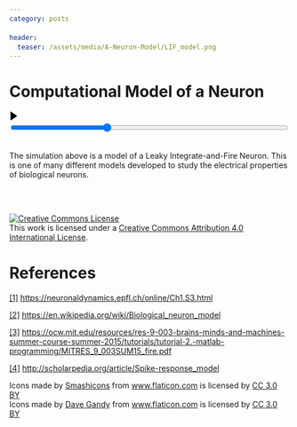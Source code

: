 ```yaml
---
category: posts

header:
  teaser: /assets/media/A-Neuron-Model/LIF_model.png
---
```


# Computational Model of a Neuron

<html>
  <link rel="stylesheet" type="text/css" href="/assets/css/io.css">
  <base href="/assets/apps/A-Neuron-Model/"/>
  <head></head>
  <body>
    <div id="stage" padding="0 px"></div>
    <div id="controls">
      <button type="image" id="play" style="
        padding:0;
        border:none;
        background:none;">
      <img id="play_symbol" src="/assets/media/images/play.svg" height="16" width="16"/>
      </button>
      <input type="range" min="0" max="35000" value="12000" id="I"
        style="height=16px;width:500px;"/>
    </div>
    <script src="https://cdnjs.cloudflare.com/ajax/libs/mathjs/3.3.0/math.min.js"></script>
    <script src="/assets/js_libs/lodash.js"></script>
    <script src="/assets/js_libs/two.js"></script>
    <script src="app.js"></script>
  </body>
</html>

<br>


The simulation above is a model of a Leaky Integrate-and-Fire Neuron. This is one of many different models developed to study the electrical properties of biological neurons.


<br>
<br>

<a rel="license" href="http://creativecommons.org/licenses/by/4.0/"><img alt="Creative Commons License" style="border-width:0" src="https://i.creativecommons.org/l/by/4.0/88x31.png" /></a><br />This work is licensed under a <a rel="license" href="http://creativecommons.org/licenses/by/4.0/">Creative Commons Attribution 4.0 International License</a>.

# References

[[1]](https://neuronaldynamics.epfl.ch/online/Ch1.S3.html) https://neuronaldynamics.epfl.ch/online/Ch1.S3.html

[[2]](https://en.wikipedia.org/wiki/Biological_neuron_model) https://en.wikipedia.org/wiki/Biological_neuron_model

[[3]](https://ocw.mit.edu/resources/res-9-003-brains-minds-and-machines-summer-course-summer-2015/tutorials/tutorial-2.-matlab-programming/MITRES_9_003SUM15_fire.pdf) https://ocw.mit.edu/resources/res-9-003-brains-minds-and-machines-summer-course-summer-2015/tutorials/tutorial-2.-matlab-programming/MITRES_9_003SUM15_fire.pdf

[[4]](http://scholarpedia.org/article/Spike-response_model) http://scholarpedia.org/article/Spike-response_model

<div>Icons made by <a href="https://www.flaticon.com/authors/smashicons" title="Smashicons">Smashicons</a> from <a href="https://www.flaticon.com/"         title="Flaticon">www.flaticon.com</a> is licensed by <a href="http://creativecommons.org/licenses/by/3.0/"        title="Creative Commons BY 3.0" target="_blank">CC 3.0 BY</a></div>
<div>Icons made by <a href="https://www.flaticon.com/authors/dave-gandy" title="Dave Gandy">Dave Gandy</a> from <a href="https://www.flaticon.com/"           title="Flaticon">www.flaticon.com</a> is licensed by <a href="http://creativecommons.org/licenses/by/3.0/"          title="Creative Commons BY 3.0" target="_blank">CC 3.0 BY</a></div>
